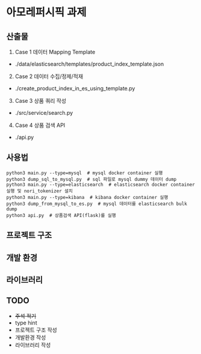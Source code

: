# 아모레퍼시픽 과제

## 산출물
1. Case 1 데이터 Mapping Template
* ./data/elasticsearch/templates/product_index_template.json
2. Case 2 데이터 수집/정제/적재
* ./create_product_index_in_es_using_template.py
3. Case 3 상품 쿼리 작성
* ./src/service/search.py
4. Case 4 상품 검색 API
* ./api.py

## 사용법
```shell
python3 main.py --type=mysql  # mysql docker container 실행
python3 dump_sql_to_mysql.py  # sql 파일로 mysql dummy 데이터 dump
python3 main.py --type=elasticsearch  # elasticsearch docker container 실행 및 nori_tokenizer 설치
python3 main.py --type=kibana  # kibana docker container 실행
python3 dump_from_mysql_to_es.py  # mysql 데이터를 elasticsearch bulk dump
python3 api.py  # 상품검색 API(flask)를 실행
```

## 프로젝트 구조

## 개발 환경

## 라이브러리


## TODO
- ~~주석 적기~~
- type hint
- 프로젝트 구조 작성
- 개발환경 작성
- 라이브러리 작성


